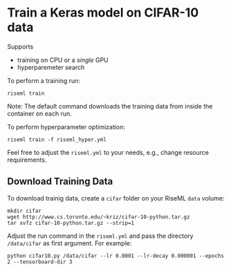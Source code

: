 
# Train a Keras model on CIFAR-10 data

Supports
 - training on CPU or a *single* GPU
 - hyperparemeter search

To perform a training run:
```
riseml train
```
Note: The default command downloads the training data from inside the container on each run.

To perform hyperparameter optimization:
```
riseml train -f riseml_hyper.yml
```

Feel free to adjust the `riseml.yml` to your needs, e.g., change resource requirements.


## Download Training Data

To download trainig data, create a `cifar` folder on your RiseML `data` volume:

```
mkdir cifar
wget http://www.cs.toronto.edu/~kriz/cifar-10-python.tar.gz
tar xvfz cifar-10-python.tar.gz --strip=1
```
Adjust the run command in the `riseml.yml` and pass the directory `/data/cifar` as first argument.
For example:
```
python cifar10.py /data/cifar --lr 0.0001 --lr-decay 0.000001 --epochs 2 --tensorboard-dir 3
```
